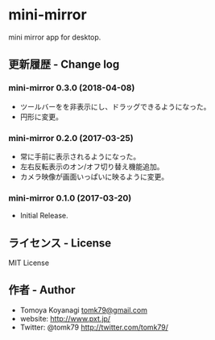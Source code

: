 # mini-mirror

mini mirror app for desktop.


## 更新履歴 - Change log

### mini-mirror 0.3.0 (2018-04-08)

- ツールバーをを非表示にし、ドラッグできるようになった。
- 円形に変更。

### mini-mirror 0.2.0 (2017-03-25)

- 常に手前に表示されるようになった。
- 左右反転表示のオン/オフ切り替え機能追加。
- カメラ映像が画面いっぱいに映るように変更。

### mini-mirror 0.1.0 (2017-03-20)

- Initial Release.


## ライセンス - License

MIT License


## 作者 - Author

- Tomoya Koyanagi <tomk79@gmail.com>
- website: <http://www.pxt.jp/>
- Twitter: @tomk79 <http://twitter.com/tomk79/>
